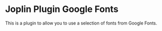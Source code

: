 # Joplin Plugin Google Fonts

This is a plugin to allow you to use a selection of fonts from Google Fonts.
